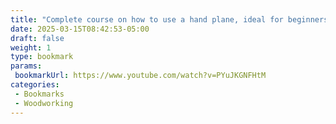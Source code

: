 ```yaml
---
title: "Complete course on how to use a hand plane, ideal for beginners - Carpinteria Chavez"
date: 2025-03-15T08:42:53-05:00
draft: false
weight: 1
type: bookmark
params:
 bookmarkUrl: https://www.youtube.com/watch?v=PYuJKGNFHtM
categories:
 - Bookmarks
 - Woodworking
---
```

